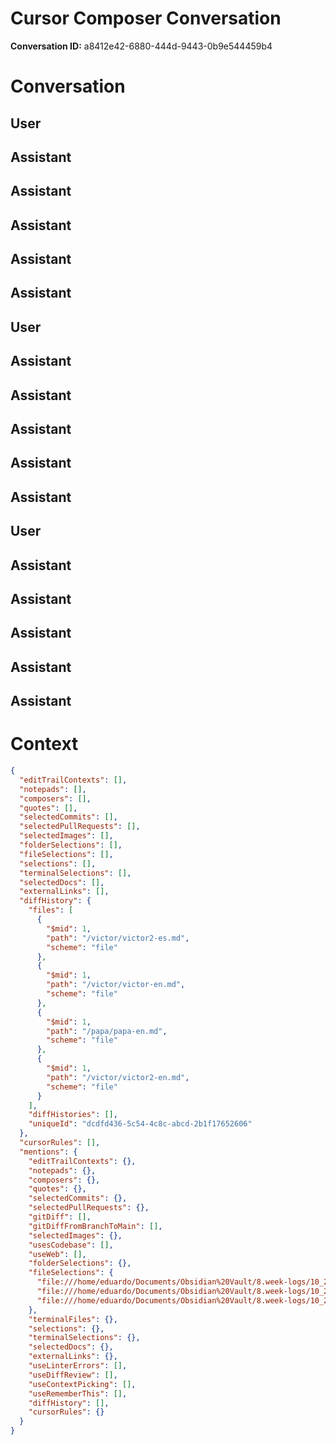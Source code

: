 # Cursor Composer Conversation

**Conversation ID:** a8412e42-6880-444d-9443-0b9e544459b4

# Conversation

## User



## Assistant



## Assistant



## Assistant



## Assistant



## Assistant



## User



## Assistant



## Assistant



## Assistant



## Assistant



## Assistant



## User



## Assistant



## Assistant



## Assistant



## Assistant



## Assistant



# Context

```json
{
  "editTrailContexts": [],
  "notepads": [],
  "composers": [],
  "quotes": [],
  "selectedCommits": [],
  "selectedPullRequests": [],
  "selectedImages": [],
  "folderSelections": [],
  "fileSelections": [],
  "selections": [],
  "terminalSelections": [],
  "selectedDocs": [],
  "externalLinks": [],
  "diffHistory": {
    "files": [
      {
        "$mid": 1,
        "path": "/victor/victor2-es.md",
        "scheme": "file"
      },
      {
        "$mid": 1,
        "path": "/victor/victor-en.md",
        "scheme": "file"
      },
      {
        "$mid": 1,
        "path": "/papa/papa-en.md",
        "scheme": "file"
      },
      {
        "$mid": 1,
        "path": "/victor/victor2-en.md",
        "scheme": "file"
      }
    ],
    "diffHistories": [],
    "uniqueId": "dcdfd436-5c54-4c8c-abcd-2b1f17652606"
  },
  "cursorRules": [],
  "mentions": {
    "editTrailContexts": {},
    "notepads": {},
    "composers": {},
    "quotes": {},
    "selectedCommits": {},
    "selectedPullRequests": {},
    "gitDiff": [],
    "gitDiffFromBranchToMain": [],
    "selectedImages": {},
    "usesCodebase": [],
    "useWeb": [],
    "folderSelections": {},
    "fileSelections": {
      "file:///home/eduardo/Documents/Obsidian%20Vault/8.week-logs/10_2025-03-02/mirror%20life/victor/victor-es.md": [],
      "file:///home/eduardo/Documents/Obsidian%20Vault/8.week-logs/10_2025-03-02/mirror%20life/papa/papa-es.md": [],
      "file:///home/eduardo/Documents/Obsidian%20Vault/8.week-logs/10_2025-03-02/mirror%20life/victor/victor2-es.md": []
    },
    "terminalFiles": {},
    "selections": {},
    "terminalSelections": {},
    "selectedDocs": {},
    "externalLinks": {},
    "useLinterErrors": [],
    "useDiffReview": [],
    "useContextPicking": [],
    "useRememberThis": [],
    "diffHistory": [],
    "cursorRules": {}
  }
}
```

